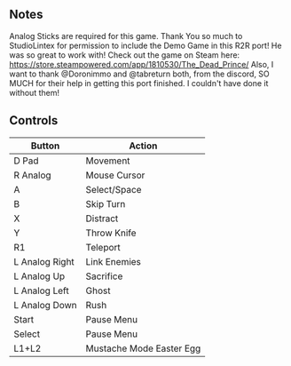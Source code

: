 ## Notes

Analog Sticks are required for this game.
Thank You so much to StudioLintex for permission to include the Demo Game in this R2R port! He was so great to work with! Check out the game on Steam here: https://store.steampowered.com/app/1810530/The_Dead_Prince/
Also, I want to thank @Doronimmo and @tabreturn both, from the discord, SO MUCH for their help in getting this port finished. I couldn't have done it without them!

## Controls

| Button | Action |
|--|--| 
|D Pad|Movement|
|R Analog|Mouse Cursor|
|A|Select/Space|
|B|Skip Turn|
|X|Distract|
|Y|Throw Knife|
|R1|Teleport|
|L Analog Right|Link Enemies|
|L Analog Up|Sacrifice|
|L Analog Left|Ghost|
|L Analog Down|Rush|
|Start|Pause Menu|
|Select|Pause Menu|
|L1+L2|Mustache Mode Easter Egg|


